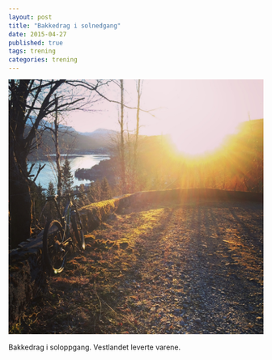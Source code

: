 ```yaml
---
layout: post
title: "Bakkedrag i solnedgang"
date: 2015-04-27
published: true
tags: trening
categories: trening
---
```


<img src="/assets/sol.jpg" alt="Solnedgang over fjorden" />

Bakkedrag i soloppgang. Vestlandet leverte varene. 
